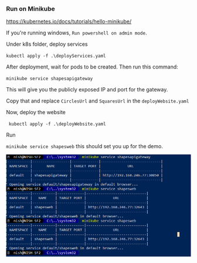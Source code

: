### Run on Minikube

https://kubernetes.io/docs/tutorials/hello-minikube/

If you're running windows, `Run powershell on admin mode`.

Under k8s folder, deploy services 

`kubectl apply -f .\deployServices.yaml`

After deployment, wait for pods to be created. Then run this command:

`minikube service shapesapigateway` 

This will give you the publicly exposed IP and port for the gateway.

Copy that and replace `CirclesUrl` and `SquaresUrl` in the `deployWebsite.yaml`

Now, deploy the website

` kubectl apply -f .\deployWebsite.yaml`

Run 

`minikube service shapesweb` this should set you up for the demo. 

![](https://github.com/nishanil/Microservices-Shapes/raw/27bbecb81477cf737736de5591f03a635f2623cc/k8s/minikube.png)
